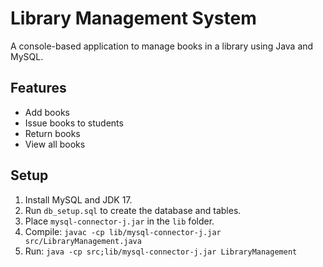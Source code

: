 # Library Management System

A console-based application to manage books in a library using Java and MySQL.

## Features
- Add books
- Issue books to students
- Return books
- View all books

## Setup
1. Install MySQL and JDK 17.
2. Run `db_setup.sql` to create the database and tables.
3. Place `mysql-connector-j.jar` in the `lib` folder.
4. Compile: `javac -cp lib/mysql-connector-j.jar src/LibraryManagement.java`
5. Run: `java -cp src;lib/mysql-connector-j.jar LibraryManagement`
